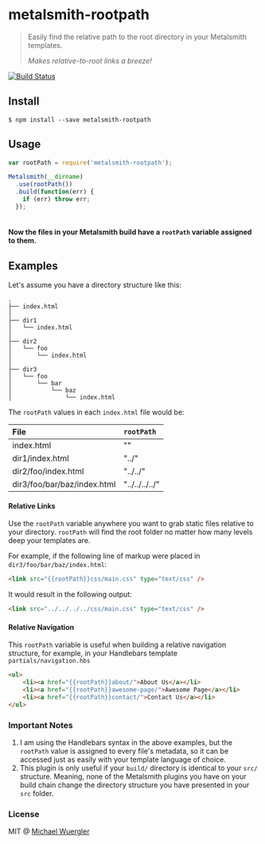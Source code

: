 # metalsmith-rootpath

> Easily find the relative path to the root directory in your Metalsmith templates.
> 
> *Makes relative-to-root links a breeze!*

[![Build Status](https://travis-ci.org/radiovisual/metalsmith-rootpath.svg)](https://travis-ci.org/radiovisual/metalsmith-rootpath)

## Install

```
$ npm install --save metalsmith-rootpath
```
    
## Usage

```js
var rootPath = require('metalsmith-rootpath');

Metalsmith(__dirname)
  .use(rootPath())
  .build(function(err) {
    if (err) throw err;
  });
  
```

#### Now the files in your Metalsmith build have a `rootPath` variable assigned to them.

## Examples

Let's assume you have a directory structure like this:

```
.
├── index.html
│ 
├── dir1
│   └── index.html
│        
├── dir2       
│   └── foo
│       └── index.html
│       
├── dir3   
│   └── foo
│       └── bar
│           └── baz
│               └── index.html
```

The `rootPath` values in each `index.html` file would be:

| File                               | `rootPath`        |
| :----------------------------------|:------------------|
| index.html                         | ""                | 
| dir1/index.html                    | "../"             |
| dir2/foo/index.html                | "../../"          |   
| dir3/foo/bar/baz/index.html        | "../../../../"    | 


#### Relative Links

Use the `rootPath` variable anywhere you want to grab static files relative to your directory. `rootPath` will 
find the root folder no matter how many levels deep your templates are.

For example, if the following line of markup were placed in `dir3/foo/bar/baz/index.html`:
```html
<link src="{{rootPath}}css/main.css" type="text/css" />
```

It would result in the following output:
```html
<link src="../../../../css/main.css" type="text/css" />
```

#### Relative Navigation

This `rootPath` variable is useful when building a relative navigation structure, for example, in your Handlebars 
template `partials/navigation.hbs`

```html
<ul>
    <li><a href="{{rootPath}}about/">About Us</a></li>
    <li><a href="{{rootPath}}awesome-page/">Awesome Page</a></li>
    <li><a href="{{rootPath}}contact/">Contact Us</a></li>
</ul>
```

### Important Notes

1. I am using the Handlebars syntax in the above examples, but the `rootPath` value is assigned to every file's metadata, 
so it can be accessed just as easily with your template language of choice.
1. This plugin is only useful if your `build/` directory is identical to your `src/` structure. Meaning, none of the 
Metalsmith plugins you have on your build chain change the directory structure you have presented in your `src` folder.

### License 

MIT @ [Michael Wuergler](http://www.numetriclabs.com)


